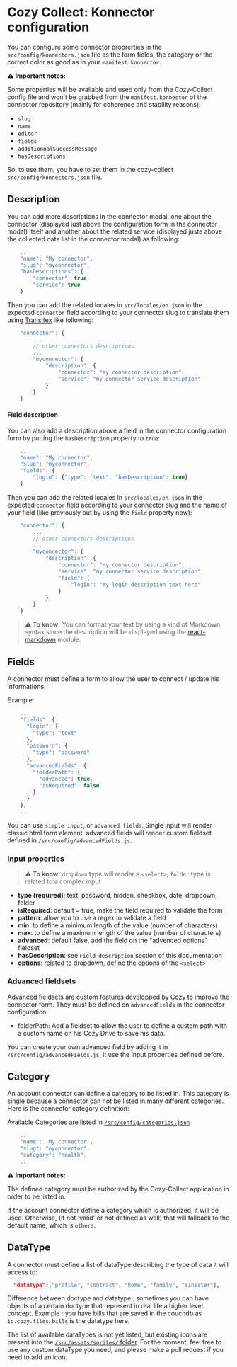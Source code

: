 # Cozy Collect: Konnector configuration

You can configure some connector proprerties in the `src/config/konnectors.json` file as the form fields, the category or the correct color as good as in your `manifest.konnector`.

__⚠️ Important notes:__

Some properties will be available and used only from the Cozy-Collect config file and won't be grabbed from the `manifest.konnector` of the connector repository (mainly for coherence and stability reasons):

* `slug`
* `name`
* `editor`
* `fields`
* `additionnalSuccessMessage`
* `hasDescriptions`

So, to use them, you have to set them in the cozy-collect `src/config/konnectors.json` file.

## Description

You can add more descriptions in the connector modal, one about the connector (displayed just above the configuration form in the connector modal) itself and another about the related service (displayed juste above the collected data list in the connector modal) as following:

```js
    ...
    "name": "My connector",
    "slug": "myconnector",
    "hasDescriptions": {
        "connector": true,
        "service": true
    }
```

Then you can add the related locales in `src/locales/en.json` in the expected `connector` field according to your connector slug to translate them using [Transifex][tx] like following:

```js
    "connector": {
        ...
        // other connectors descriptions
        ...
        "myconnector": {
            "description": {
                "connector": "my connector description",
                "service": "my connector service description"
            }
        }
    }

```

#### Field description

You can also add a description above a field in the connector configuration form by putting the `hasDescription` property to `true`:

```js
    ...
    "name": "My connector",
    "slug": "myconnector",
    "fields": {
        "login": {"type": "text", "hasDescription": true}
    }
```

Then you can add the related locales in `src/locales/en.json` in the expected `connector` field according to your connector slug and the name of your field (like previously but by using the `field` property now):

```js
    "connector": {
        ...
        // other connectors descriptions
        ...
        "myconnector": {
            "description": {
                "connector": "my connector description",
                "service": "my connector service description",
                "field": {
                    "login": "my login description text here"
                }
            }
        }
    }

```

> __⚠️ To know:__ You can format your text by using a kind of Markdown syntax since the description will be displayed using the [react-markdown][react-markdown] module.

## Fields

A connector must define a form to allow the user to connect / update his informations.

Example:

```js
    ...
    "fields": {
      "login": {
        "type": "text"
      },
      "password": {
        "type": "password"
      },
      "advancedFields": {
        "folderPath": {
          "advanced": true,
          "isRequired": false
        }
      }
    },
    ...
```

You can use `simple input`, or `advanced fields`. Single input will render classic html form element, advanced fields will render custom fieldset defined in `/src/config/advancedFields.js`.

### Input properties

> __⚠️ To know:__ `dropdown` type will render a `<select>`, `folder` type is related to a complex input

* __type (required)__: text, password, hidden, checkbox, date, dropdown, folder
* __isRequired__: default = true, make the field required to validate the form
* __pattern__: allow you to use a regex to validate a field
* __min__: to define a minimum length of the value (number of characters)
* __max__: to define a maximum length of the value (number of characters)
* __advanced__: default false, add the field on the "advenced options" fieldset
* __hasDescription__: see `Field description` section of this documentation
* __options__: related to dropdown, define the options of the `<select>`

### Advanced fieldsets

Advanced fieldsets are custom features developped by Cozy to improve the connector form.
They must be defined on `advancedFields` in the connector configuration.

* folderPath: Add a fieldset to allow the user to define a custom path with a custom name on his Cozy Drive to save his data.

You can create your own advanced field by adding it in `/src/config/advancedFields.js`, it use the input properties defined before.

## Category

An account connector can define a category to be listed in. This category is single because a connector can not be listed in many different categories. Here is the connector category definition:

Available Categories are listed in [`/src/config/categories.json`](https://github.com/cozy/cozy-collect/blob/master/src/config/categories.json)

```js
    ...
    "name": 'My connector',
    "slug": "myconnector",
    "category": "health",
    ...
```

__⚠️ Important notes:__

The defined category must be authorized by the Cozy-Collect application in order to be listed in.

If the account connector define a category which is authorized, it will be used. Otherwise, (if not 'valid' or not defined as well) that will fallback to the default name, which is `others`.


[tx]: https://www.transifex.com/cozy/
[react-markdown]: https://github.com/rexxars/react-markdown

## DataType

A connector must define a list of dataType describing the type of data it will access to:

```json
  "dataType":["profile", "contract", "home", "family", "sinister"],
```

Difference between doctype and datatype : sometimes you can have objects of a certain doctype
that represent in real life a higher level concept. Example : you have bills that are saved in
the couchdb as `io.cozy.files`. `bills` is the datatype here.

The list of available dataTypes is not yet listed, but existing icons are present into the [`/src/assets/sprites/` folder](https://github.com/cozy/cozy-collect/blob/master/src/assets/sprites/). For the moment, feel free to use any custom dataType you need, and please make a pull request if you need to add an icon.
